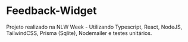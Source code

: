 # Feedback-Widget
Projeto realizado na NLW Week - Utilizando Typescript, React, NodeJS, TailwindCSS, Prisma (Sqlite), Nodemailer e testes unitários.